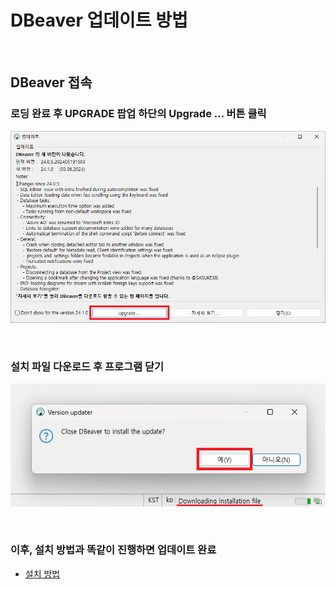 # DBeaver 업데이트 방법

<br/>

## DBeaver 접속
### 로딩 완료 후 UPGRADE 팝업 하단의 Upgrade ... 버튼 클릭
![image1](/mysql/images/240609-1.png)

<br/>

### 설치 파일 다운로드 후 프로그램 닫기
![image2](/mysql/images/240609-2.png)

<br/>

### 이후, 설치 방법과 똑같이 진행하면 업데이트 완료
* [설치 방법](/mysql/tool/guides/install.md)